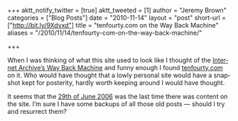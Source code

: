 +++
aktt_notify_twitter = [true]
aktt_tweeted = [1]
author = "Jeremy Brown"
categories = ["Blog Posts"]
date = "2010-11-14"
layout = "post"
short-url = ["http://bit.ly/9Xdvxd"]
title = "tenfourty.com on the Way Back Machine"
aliases = "/2010/11/14/tenfourty-com-on-the-way-back-machine/"

+++

When I was think­ing of what this site used to look like I thought of the <a href="http://www.archive.org/web/web.php" target="_blank">Inter­net Archive’s Way Back Machine</a> and funny enough I found <a href="http://web.archive.org/web/*/tenfourty.com" target="_blank">tenfourty.com</a> on it. Who would have thought that a lowly per­sonal site would have a snap­shot kept for pos­ter­ity, hardly worth keep­ing around I would have thought.

It seems that the <a href="http://web.archive.org/web/20060629205636/https://www.tenfourty.com/" target="_blank">29th of June 2006</a> was the last time there was con­tent on the site. I’m sure I have some back­ups of all those old posts — should I try and resurrect them?
